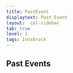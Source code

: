 ```yaml
---
title: PastEvent
displaytext: Past Event
layout:  col-sidebar
tab: true
level: 1
tags: Innsbruck
---
```


## Past Events

